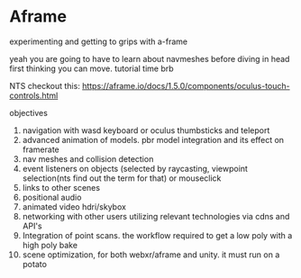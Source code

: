 # Aframe
experimenting and getting to grips with a-frame

yeah you are going to have to learn about navmeshes before diving in head first thinking you can move.
tutorial time brb



NTS checkout this: https://aframe.io/docs/1.5.0/components/oculus-touch-controls.html

objectives

1. navigation with wasd keyboard or oculus thumbsticks and teleport
2. advanced animation of models. pbr model integration and its effect on framerate
3. nav meshes and collision detection
4. event listeners on objects (selected by raycasting, viewpoint selection(nts find out the term for that) or mouseclick
5. links to other scenes
6. positional audio
7. animated video hdri/skybox
8. networking with other users utilizing relevant technologies via cdns and API's
9. Integration of point scans. the workflow required to get a low poly with a high poly bake
10. scene optimization, for both webxr/aframe and unity. it must run on a potato

